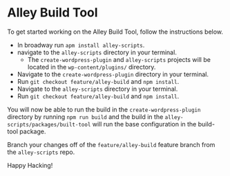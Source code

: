 # Alley Build Tool

To get started working on the Alley Build Tool, follow the instructions below.

* In broadway run  `apm install alley-scripts`.
* navigate to the `alley-scripts` directory in your terminal.
  * The `create-wordpress-plugin` and `alley-scripts` projects will be located in the `wp-content/plugins/` directory.
* Navigate to the `create-wordpress-plugin` directory in your terminal.
* Run `git checkout feature/alley-build` and `npm install`.
* Navigate to the `alley-scripts` directory in your terminal.
* Run `git checkout feature/alley-build` and `npm install`.

You will now be able to run the build in the `create-wordpress-plugin` directory by running `npm run build` and the build in the `alley-scripts/packages/built-tool` will run the base configuration in the build-tool package.

Branch your changes off of the `feature/alley-build` feature branch from the `alley-scripts` repo.

Happy Hacking!